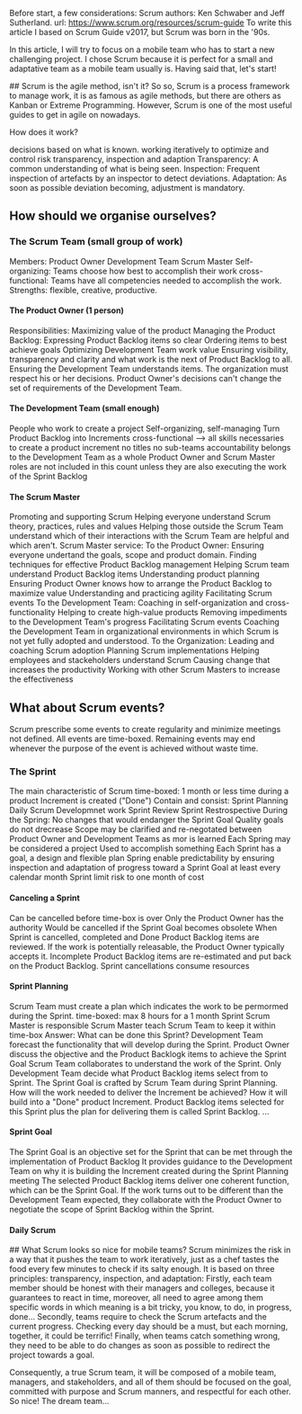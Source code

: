 Before start, a few considerations:
Scrum authors: Ken Schwaber and Jeff Sutherland.
url: https://www.scrum.org/resources/scrum-guide
To write this article I based on Scrum Guide v2017, but Scrum was born in the '90s. 

In this article, I will try to focus on a mobile team who has to start a new challenging project. I chose Scrum because it is perfect for a small and adaptative team as a mobile team usually is. Having said that, let's start!

## Scrum is the agile method, isn't it?
So so, Scrum is a process framework to manage work, it is as famous as agile methods, but there are others as Kanban or Extreme Programming. However, Scrum is one of the most useful guides to get in agile on nowadays.

How does it work?

decisions based on what is known.
working iteratively to optimize and control risk
transparency, inspection and adaption
Transparency: A common understanding of what is being seen.
Inspection: Frequent inspection of artefacts by an inspector to detect deviations.
Adaptation: As soon as possible deviation becoming, adjustment is mandatory.
## How should we organise ourselves?
### The Scrum Team (small group of work)
Members:
Product Owner
Development Team
Scrum Master
Self-organizing: Teams choose how best to accomplish their work
cross-functional: Teams have all competencies needed to accomplish the work.
Strengths: flexible, creative, productive.
#### The Product Owner (1 person)
Responsibilities:
Maximizing value of the product
Managing the Product Backlog:
Expressing Product Backlog items so clear
Ordering items to best achieve goals
Optimizing Development Team work value
Ensuring visibility, transparency and clarity and what work is the next of Product Backlog to all.
Ensuring the Development Team understands items.
The organization must respect his or her decisions.
Product Owner's decisions can't change the set of requirements of the Development Team.
#### The Development Team (small enough)
People who work to create a project
Self-organizing, self-managing
Turn Product Backlog into Increments
cross-functional --> all skills necessaries to create a product increment
no titles
no sub-teams
accountability belongs to the Development Team as a whole
Product Owner and Scrum Master roles are not included in this count unless they are also executing the work of the Sprint Backlog
#### The Scrum Master
Promoting and supporting Scrum
Helping everyone understand Scrum theory, practices, rules and values
Helping those outside the Scrum Team understand which of their interactions with the Scrum Team are helpful and which aren't.
Scrum Master service:
To the Product Owner:
Ensuring everyone undertand the goals, scope and product domain.
Finding techniques for effective Product Backlog management
Helping Scrum team understand Product Backlog items
Understanding product planning
Ensuring Product Owner knows how to arrange the Product Backlog to maximize value
Understanding and practicing agility
Facilitating Scrum events
To the Development Team:
Coaching in self-organization and cross-functionality
Helping to create high-value products
Removing impediments to the Development Team's progress
Facilitating Scrum events
Coaching the Development Team in organizational environments in which Scrum is not yet fully adopted and understood.
To the Organization:
Leading and coaching Scrum adoption
Planning Scrum implementations
Helping employees and stackeholders understand Scrum
Causing change that increases the productivity
Working with other Scrum Masters to increase the effectiveness
## What about Scrum events?
Scrum prescribe some events to create regularity and minimize meetings not defined. All events are time-boxed. Remaining events may end whenever the purpose of the event is achieved without waste time.

### The Sprint
The main characteristic of Scrum
time-boxed: 1 month or less
time during a product Increment is created ("Done")
Contain and consist:
Sprint Planning
Daily Scrum
Developmnet work
Sprint Review
Sprint Restrospective
During the Spring:
No changes that would endanger the Sprint Goal
Quality goals do not drecrease
Scope may be clarified and re-negotated between Product Owner and Development Teams as mor is learned
Each Spring may be considered a project
Used to accomplish something
Each Sprint has a goal, a design and flexible plan
Spring enable predictability by ensuring inspection and adaptation of progress toward a Sprint Goal at least every calendar month
Sprint limit risk to one month of cost
#### Canceling a Sprint
Can be cancelled before time-box is over
Only the Product Owner has the authority
Would be cancelled if the Sprint Goal becomes obsolete
When Sprint is cancelled, completed and Done Product Backlog items are reviewed. If the work is potentially releasable, the Product Owner typically accepts it.
Incomplete Product Backlog items are re-estimated and put back on the Product Backlog.
Sprint cancellations consume resources
#### Sprint Planning
Scrum Team must create a plan which indicates the work to be permormed during the Sprint.
time-boxed: max 8 hours for a 1 month Sprint
Scrum Master is responsible 
Scrum Master teach Scrum Team to keep it within time-box
Answer:
What can be done this Sprint?
Development Team forecast the functionality that will develop during the Sprint.
Product Owner discuss the objective and the Product Backlogk items to achieve the Sprint Goal
Scrum Team collaborates to understand the work of the Sprint.
Only Development Team decide what Product Backlog items select from to Sprint.
The Sprint Goal is crafted by Scrum Team during Sprint Planning.
How will the work needed to deliver the Increment be achieved?
How it will build into a "Done" product Increment.
Product Backlog items selected for this Sprint plus the plan for delivering them is called Sprint Backlog.
...
#### Sprint Goal
The Sprint Goal is an objective set for the Sprint that can be met through the implementation of Product Backlog 
It provides guidance to the Development Team on why it is building the Increment
created during the Sprint Planning meeting
The selected Product Backlog items deliver one coherent function, which can be the Sprint Goal.
If the work turns out to be different than the Development Team expected, they collaborate with the Product Owner to negotiate the scope of Sprint Backlog within the Sprint.

#### Daily Scrum






## What Scrum looks so nice for mobile teams?
Scrum minimizes the risk in a way that it pushes the team to work iteratively, just as a chef tastes the food every few minutes to check if its salty enough.
It is based on three principles: transparency, inspection, and adaptation:
Firstly, each team member should be honest with their managers and colleges, because it guarantees to react in time, moreover, all need to agree among them specific words in which meaning is a bit tricky, you know, to do, in progress, done...
Secondly, teams require to check the Scrum artefacts and the current progress. Checking every day should be a must, but each morning, together, it could be terrific!
Finally, when teams catch something wrong, they need to be able to do changes as soon as possible to redirect the project towards a goal. 

Consequently, a true Scrum team, it will be composed of a mobile team, managers, and stakeholders, and all of them should be focused on the goal, committed with purpose and Scrum manners, and respectful for each other. So nice! The dream team...



